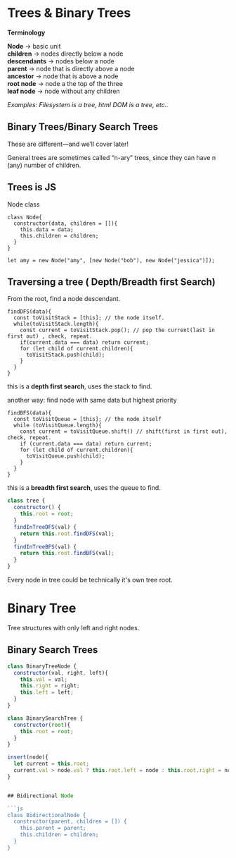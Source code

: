 # Trees & Binary Trees

**Terminology**

**Node** -> basic unit  
**children** -> nodes directly below a node  
**descendants** -> nodes below a node  
**parent** -> node that is directly above a node  
**ancestor** -> node that is above a node  
**root node** -> node a the top of the three  
**leaf node** -> node without any children

_Examples: Filesystem is a tree, html DOM is a tree, etc.._

## Binary Trees/Binary Search Trees

These are different—and we’ll cover later!

General trees are sometimes called “n-ary” trees, since they can have n (any) number of children.

## Trees is JS

Node class

```JS
class Node{
  constructor(data, children = []){
    this.data = data;
    this.children = children;
  }
}

let amy = new Node("amy", [new Node("bob"), new Node("jessica")]);
```

## Traversing a tree ( Depth/Breadth first Search)

From the root, find a node descendant.

```JS
findDFS(data){
  const toVisitStack = [this]; // the node itself.
  while(toVisitStack.length){
    const current = toVisitStack.pop(); // pop the current(last in first out) , check, repeat.
    if(current.data === data) return current;
    for (let child of current.children){
      toVisitStack.push(child);
    }
  }
}
```

this is a **depth first search**, uses the stack to find.

another way: find node with same data but highest priority

```JS
findBFS(data){
  const toVisitQueue = [this]; // the node itself
  while (toVisitQueue.length){
    const current = toVisitQueue.shift() // shift(first in first out), check, repeat.
    if (current.data === data) return current;
    for (let child of current.children){
      toVisitQueue.push(child);
    }
  }
}
```

this is a **breadth first search**, uses the queue to find.

```js
class tree {
  constructor() {
    this.root = root;
  }
  findInTreeDFS(val) {
    return this.root.findDFS(val);
  }
  findInTreeBFS(val) {
    return this.root.findBFS(val);
  }
}
```

Every node in tree could be technically it's own tree root.

# Binary Tree

Tree structures with only left and right nodes.

## Binary Search Trees

````js
class BinaryTreeNode {
  constructor(val, right, left){
    this.val = val;
    this.right = right;
    this.left = left;
  }
}

class BinarySearchTree {
  constructor(root){
    this.root = root;
  }
}

insert(node){
  let current = this.root;
  current.val > node.val ? this.root.left = node : this.root.right = node;
}


## Bidirectional Node

```js
class BidirectionalNode {
  constructor(parent, children = []) {
    this.parent = parent;
    this.children = children;
  }
}
````
